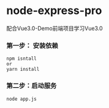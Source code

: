 # node-express-pro
配合Vue3.0-Demo前端项目学习Vue3.0

### 第一步： 安装依赖
```
npm isntall 
or
yarn install
```

### 第二步：启动服务
```
node app.js
```